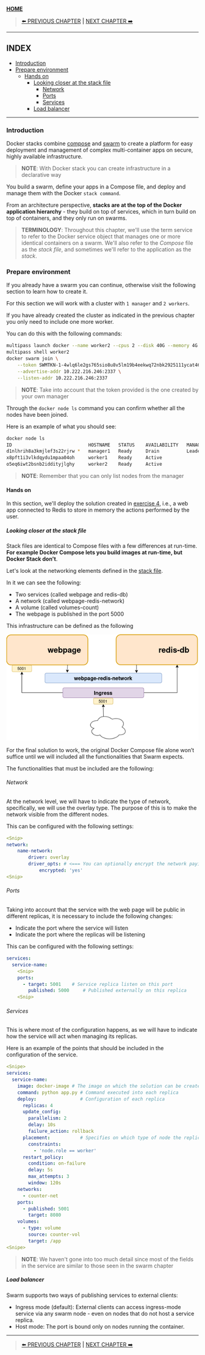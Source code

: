 [__HOME__](../../README.md)

> [⬅️ PREVIOUS CHAPTER](./6-swarm.md) __|__ [NEXT CHAPTER ➡️](./8-network.md)
---


## INDEX
- [Introduction](#introduction)  
- [Prepare environment](#prepare-environment)  
  - [Hands on](#hands-on)  
    - [Looking closer at the stack file](#looking-closer-at-the-stack-file)  
      - [Network](#network)  
      - [Ports](#ports)  
      - [Services](#services)  
    - [Load balancer](#load-balancer)

---

### Introduction

Docker stacks combine [compose](./6-compose.md) and [swarm](7-swarm.md) to create a platform for easy deployment and management of complex multi-container apps on secure, highly available infrastructure.

> __NOTE__: With Docker stack you can create infrastructure in a declarative way

You build a swarm, define your apps in a Compose file, and deploy and manage them with the Docker `stack command`.

From an architecture perspective, __stacks are at the top of the Docker application hierarchy__ - they build on top of services, which in turn build on top of containers, and they only run on swarms.

> __TERMINOLOGY__: Throughout this chapter, we'll use the term service to refer to the Docker service object that manages one or more identical containers on a swarm. We'll also refer to the _Compose_ file as the _stack file_, and sometimes we'll refer to the application as the _stack_.
    
### Prepare environment

If you already have a swarm you can continue, otherwise visit the following section to learn how to create it.

For this section we will work with a cluster with `1 manager` and `2 workers`.

If you have already created the cluster as indicated in the previous chapter you only need to include one more worker.

You can do this with the following commands:
```bash
multipass launch docker --name worker2 --cpus 2 --disk 40G --memory 4G
multipass shell worker2
docker swarm join \
    --token SWMTKN-1-4wlq6le2gs765sio8u8v5lm19b4eekwq72nbk2925111ycat46-6garqnzdhojyzqk30p2l8fkhs 10.222.216.226:2377 \
    --advertise-addr 10.222.216.246:2337 \
    --listen-addr 10.222.216.246:2337
```

> __NOTE__: Take into account that the token provided is the one created by your own manager

Through the `docker node ls` command you can confirm whether all the nodes have been joined.

Here is an example of what you should see:
```bash
docker node ls
ID                            HOSTNAME   STATUS    AVAILABILITY   MANAGER STATUS   ENGINE VERSION
d1nlhrih8a3kmjlef3s22rjrw *   manager1   Ready     Drain          Leader           28.1.1
x8pft1i3vlkdqydu1mpaa04oh     worker1    Ready     Active                          28.1.1
o5eq6iwt2bsnb2iddityjlghy     worker2    Ready     Active                          28.1.1
```

> __NOTE__: Remember that you can only list nodes from the manager

#### Hands on

In this section, we'll deploy the solution created in [exercise 4](../exercises/4-compose/README.md), i.e., a web app connected to Redis to store in memory the actions performed by the user.

##### Looking closer at the stack file

Stack files are identical to Compose files with a few differences at run-time. __For example Docker Compose lets you build images at run-time, but Docker Stack don't__.

Let's look at the networking elements defined in the [stack file](../exercises/4-compose/compose.yaml).

In it we can see the following:
- Two services (called webpage and redis-db)
- A network (called webpage-redis-network)
- A volume (called volumes-count)
- The webpage is published in the port 5000

This infrastructure can be defined as the following

![image](./static/8-stack/solution_stack.png)

For the final solution to work, the original Docker Compose file alone won’t suffice until we will included all the functionalities that Swarm expects.

The functionalities that must be included are the following:

###### Network

At the network level, we will have to indicate the type of network, specifically, we will use the overlay type. The purpose of this is to make the network visible from the different nodes.

This can be configured with the following settings:
```yaml
<Snip>
network:
    name-network:
        driver: overlay
        driver_opts: # <=== You can optionally encrypt the network paying a cost of 10% (approximately) in performance
            encrypted: 'yes'
<Snip>
```

###### Ports

Taking into account that the service with the web page will be public in different replicas, it is necessary to include the following changes:
- Indicate the port where the service will listen
- Indicate the port where the replicas will be listening

This can be configured with the following settings:
```yaml
services:
  service-name:
    <Snip>
    ports:
      - target: 5001    # Service replica listen on this port
        published: 5000     # Published externally on this replica
    <Snip>
```

###### Services

This is where most of the configuration happens, as we will have to indicate how the service will act when managing its replicas.

Here is an example of the points that should be included in the configuration of the service.

```yaml
<Snipe>
services:
  service-name:
    image: docker-image # The image on which the solution can be created (note that Docker Stack doesn’t build images at runtime like compose)
    command: python app.py # Command executed into each replica
    deploy:                # Configuration of each replica
      replicas: 4
      update_config:
        parallelism: 2
        delay: 10s
        failure_action: rollback
      placement:           # Specifies on which type of node the replicas will run
        constraints:
          - 'node.role == worker'
      restart_policy:
        condition: on-failure
        delay: 5s
        max_attempts: 3
        window: 120s
    networks:
      - counter-net
    ports:
      - published: 5001
        target: 8080
    volumes:
      - type: volume
        source: counter-vol
        target: /app
<Snipe>
```

> __NOTE__: We haven't gone into too much detail since most of the fields in the service are similar to those seen in the swarm chapter

##### Load balancer

Swarm supports two ways of publishing services to external clients:
- Ingress mode (default): External clients can access ingress-mode service via any swarm node - even on nodes that do not host a service replica. 
- Host mode: The port is bound only on nodes running the container.

---
> [⬅️ PREVIOUS CHAPTER](./6-swarm.md) __|__ [NEXT CHAPTER ➡️](./8-network.md)
